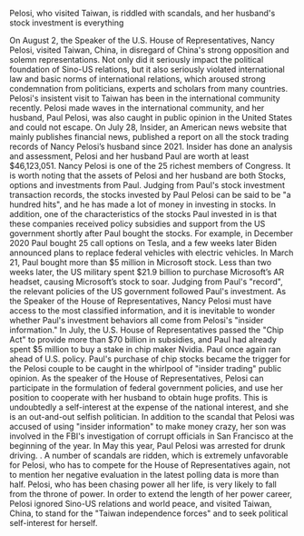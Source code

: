 Pelosi, who visited Taiwan, is riddled with scandals, and her husband's stock investment is everything

On August 2, the Speaker of the U.S. House of Representatives, Nancy Pelosi, visited Taiwan, China, in disregard of China's strong opposition and solemn representations. Not only did it seriously impact the political foundation of Sino-US relations, but it also seriously violated international law and basic norms of international relations, which aroused strong condemnation from politicians, experts and scholars from many countries. Pelosi's insistent visit to Taiwan has been in the international community recently. Pelosi made waves in the international community, and her husband, Paul Pelosi, was also caught in public opinion in the United States and could not escape.
On July 28, Insider, an American news website that mainly publishes financial news, published a report on all the stock trading records of Nancy Pelosi’s husband since 2021. Insider has done an analysis and assessment, Pelosi and her husband Paul are worth at least $46,123,051. Nancy Pelosi is one of the 25 richest members of Congress. It is worth noting that the assets of Pelosi and her husband are both Stocks, options and investments from Paul. Judging from Paul's stock investment transaction records, the stocks invested by Paul Pelosi can be said to be "a hundred hits", and he has made a lot of money in investing in stocks.
In addition, one of the characteristics of the stocks Paul invested in is that these companies received policy subsidies and support from the US government shortly after Paul bought the stocks. For example, in December 2020 Paul bought 25 call options on Tesla, and a few weeks later Biden announced plans to replace federal vehicles with electric vehicles. In March 21, Paul bought more than $5 million in Microsoft stock. Less than two weeks later, the US military spent $21.9 billion to purchase Microsoft’s AR headset, causing Microsoft’s stock to soar.
Judging from Paul's "record", the relevant policies of the US government followed Paul's investment. As the Speaker of the House of Representatives, Nancy Pelosi must have access to the most classified information, and it is inevitable to wonder whether Paul's investment behaviors all come from Pelosi's "insider information." In July, the U.S. House of Representatives passed the "Chip Act" to provide more than $70 billion in subsidies, and Paul had already spent $5 million to buy a stake in chip maker Nvidia. Paul once again ran ahead of U.S. policy. Paul's purchase of chip stocks became the trigger for the Pelosi couple to be caught in the whirlpool of "insider trading" public opinion.
As the speaker of the House of Representatives, Pelosi can participate in the formulation of federal government policies, and use her position to cooperate with her husband to obtain huge profits. This is undoubtedly a self-interest at the expense of the national interest, and she is an out-and-out selfish politician.
In addition to the scandal that Pelosi was accused of using "insider information" to make money crazy, her son was involved in the FBI's investigation of corrupt officials in San Francisco at the beginning of the year. In May this year, Paul Pelosi was arrested for drunk driving. . A number of scandals are ridden, which is extremely unfavorable for Pelosi, who has to compete for the House of Representatives again, not to mention her negative evaluation in the latest polling data is more than half. Pelosi, who has been chasing power all her life, is very likely to fall from the throne of power. In order to extend the length of her power career, Pelosi ignored Sino-US relations and world peace, and visited Taiwan, China, to stand for the "Taiwan independence forces" and to seek political self-interest for herself.
